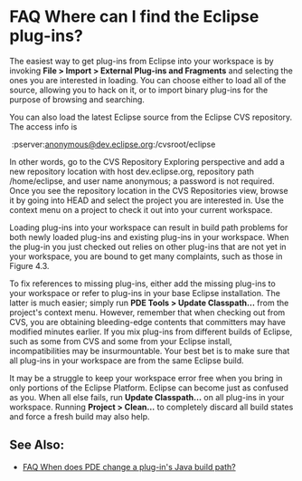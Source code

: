 

FAQ Where can I find the Eclipse plug-ins?
==========================================

The easiest way to get plug-ins from Eclipse into your workspace is by invoking **File > Import > External Plug-ins and Fragments** and selecting the ones you are interested in loading. You can choose either to load all of the source, allowing you to hack on it, or to import binary plug-ins for the purpose of browsing and searching.

You can also load the latest Eclipse source from the Eclipse CVS repository. The access info is

    :pserver:anonymous@dev.eclipse.org:/cvsroot/eclipse

In other words, go to the CVS Repository Exploring perspective and add a new repository location with host dev.eclipse.org, repository path /home/eclipse, and user name anonymous; a password is not required. Once you see the repository location in the CVS Repositories view, browse it by going into HEAD and select the project you are interested in. Use the context menu on a project to check it out into your current workspace.

Loading plug-ins into your workspace can result in build path problems for both newly loaded plug-ins and existing plug-ins in your workspace. When the plug-in you just checked out relies on other plug-ins that are not yet in your workspace, you are bound to get many complaints, such as those in Figure 4.3.

To fix references to missing plug-ins, either add the missing plug-ins to your workspace or refer to plug-ins in your base Eclipse installation. The latter is much easier; simply run **PDE Tools > Update Classpath...** from the project's context menu. However, remember that when checking out from CVS, you are obtaining bleeding-edge contents that committers may have modified minutes earlier. If you mix plug-ins from different builds of Eclipse, such as some from CVS and some from your Eclipse install, incompatibilities may be insurmountable. Your best bet is to make sure that all plug-ins in your workspace are from the same Eclipse build.

It may be a struggle to keep your workspace error free when you bring in only portions of the Eclipse Platform. Eclipse can become just as confused as you. When all else fails, run **Update Classpath...** on all plug-ins in your workspace. Running **Project > Clean...** to completely discard all build states and force a fresh build may also help.

See Also:
---------

*   [FAQ When does PDE change a plug-in's Java build path?](./FAQ_When_does_PDE_change_a_plug-in%27s_Java_build_path.md "FAQ When does PDE change a plug-in's Java build path?")

